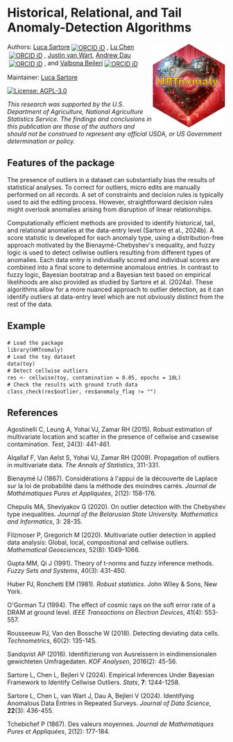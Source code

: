 # Historical, Relational, and Tail Anomaly-Detection Algorithms

Authors: <img src="man/figures/logo.svg" align="right" alt="HRTnomaly logo" style="width:166px; height:192px; padding:2px;" />
[Luca Sartore](mailto://luca.sartore@usda.gov)[<img alt="ORCID iD" src="https://cran.r-project.org/web/orcid.svg" width="16px" height="16px" style="width:16px; height:16px; margin-left:4px; margin-right:4px; vertical-align:middle">](https://orcid.org/0000-0002-0446-1328),
[Lu Chen](mailto://lu.chen@usda.gov)[<img alt="ORCID iD" src="https://cran.r-project.org/web/orcid.svg" width="16px" height="16px" style="width:16px; height:16px; margin-left:4px; margin-right:4px; vertical-align:middle">](https://orcid.org/0000-0003-3387-3484),
[Justin van Wart](mailto://justin.vanwart@usda.gov),
[Andrew Dau](mailto://andrew.dau@usda.gov)[<img alt="ORCID iD" src="https://cran.r-project.org/web/orcid.svg" width="16px" height="16px" style="width:16px; height:16px; margin-left:4px; margin-right:4px; vertical-align:middle">](https://orcid.org/0009-0008-9482-5316), and
[Valbona Bejleri](mailto://valbona.bejleri@usda.gov)[<img alt="ORCID iD" src="https://cran.r-project.org/web/orcid.svg" width="16px" height="16px" style="width:16px; height:16px; margin-left:4px; margin-right:4px; vertical-align:middle">](https://orcid.org/0000-0001-9828-968X)

Maintainer: [Luca Sartore](mailto://drwolf85@gmail.com)

[![License: AGPL-3.0](https://img.shields.io/badge/License-AGPL3-088800.svg)](https://www.gnu.org/licenses/agpl-3.0.en.html)

*This research was supported by the U.S. Department of Agriculture, National Agriculture Statistics Service. The findings and conclusions in this publication are those of the authors and should not be construed to represent any official USDA, or US Government determination or policy.*

## Features of the package

The presence of outliers in a dataset can substantially bias the results of statistical analyses. To correct for outliers, micro edits are manually performed on all records. A set of constraints and decision rules is typically used to aid the editing process. However, straightforward decision rules might overlook anomalies arising from disruption of linear relationships.

Computationally efficient methods are provided to identify historical, tail, and relational anomalies at the data-entry level (Sartore et al., 2024b). A score statistic is developed for each anomaly type, using a distribution-free approach motivated by the Bienaymé-Chebyshev's inequality, and fuzzy logic is used to detect cellwise outliers resulting from different types of anomalies. Each data entry is individually scored and individual scores are combined into a final score to determine anomalous entries. In contrast to fuzzy logic, Bayesian bootstrap and a Bayesian test based on empirical likelihoods are also provided as studied by Sartore et al. (2024a). These algorithms allow for a more nuanced approach to outlier detection, as it can identify outliers at data-entry level which are not obviously distinct from the rest of the data.

## Example

```{R}
# Load the package
library(HRTnomaly)
# Load the toy dataset
data(toy)
# Detect cellwise outliers
res <- cellwise(toy, contamination = 0.05, epochs = 10L)
# Check the results with ground truth data
class_check(res$outlier, res$anomaly_flag != "")
```

## References

Agostinelli C, Leung A, Yohai VJ, Zamar RH (2015). Robust estimation of multivariate location and scatter in the presence of cellwise and casewise contamination. *Test*, 24(3): 441-461.

Alqallaf F, Van Aelst S, Yohai VJ, Zamar RH (2009). Propagation of outliers in multivariate data. *The Annals of Statistics*, 311-331.

Bienaymé IJ (1867). Considérations à l'appui de la découverte de Laplace sur la loi de probabilité dans la méthode des moindres carrés. *Journal de Mathématiques Pures et Appliquées*, 2(12): 158-176.

Chepulis MA, Shevlyakov G (2020). On outlier detection with the Chebyshev type inequalities. *Journal of the Belarusian State University. Mathematics and Informatics*, 3: 28-35.

Filzmoser P, Gregorich M (2020). Multivariate outlier detection in applied data analysis: Global, local, compositional and cellwise outliers. *Mathematical Geosciences*, 52(8): 1049-1066.

Gupta MM, Qi J (1991). Theory of t-norms and fuzzy inference methods. *Fuzzy Sets and Systems*, 40(3): 431-450.

Huber PJ, Ronchetti EM (1981). *Robust statistics*. John Wiley & Sons, New York.

O'Gorman TJ (1994). The effect of cosmic rays on the soft error rate of a DRAM at ground level. *IEEE Transactions on Electron Devices*, 41(4): 553-557.

Rousseeuw PJ, Van den Bossche W (2018). Detecting deviating data cells. *Technometrics*, 60(2): 135-145.

Sandqvist AP (2016). Identifizierung von Ausreissern in eindimensionalen gewichteten Umfragedaten. *KOF Analysen*, 2016(2): 45-56.

Sartore L, Chen L, Bejleri V (2024). Empirical Inferences Under Bayesian Framework to Identify Cellwise Outliers. *Stats*, **7**: 1244-1258.

Sartore L, Chen L, van Wart J, Dau A, Bejleri V (2024). Identifying Anomalous Data Entries in Repeated Surveys. *Journal of Data Science*, **22**(3): 436-455.

Tchebichef P (1867). Des valeurs moyennes. *Journal de Mathématiques Pures et Appliquées*, 2(12): 177-184.
